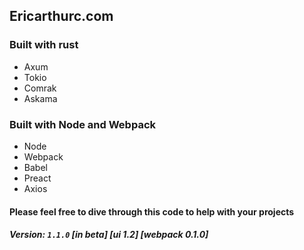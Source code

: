 ## Ericarthurc.com

### Built with rust

- Axum
- Tokio
- Comrak
- Askama

### Built with Node and Webpack

- Node
- Webpack
- Babel
- Preact
- Axios

#### Please feel free to dive through this code to help with your projects

##### Version: `1.1.0` [in beta] [ui 1.2] [webpack 0.1.0]
